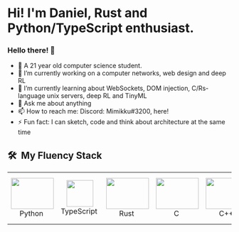 # Hi! I'm Daniel, Rust and Python/TypeScript enthusiast.
### Hello there! 👋
- 🧑 A 21 year old computer science student.
- 🔭 I’m currently working on a computer networks, web design and deep RL
- 🌱 I’m currently learning about WebSockets, DOM injection, C/Rs-language unix servers, deep RL and TinyML
- 💬 Ask me about anything
- 📫 How to reach me: Discord: Mimikku#3200, here!
- ⚡ Fun fact: I can sketch, code and think about architecture at the same time


<h2> 🛠 &nbsp;My Fluency Stack</h2> 
<table>
  <tr>
    <td align="center" width="96">
      <a><img src="https://img.icons8.com/color/96/000000/python.png" width="96" height="70"/></a>
      <br>Python&nbsp
    </td>
    <td align="center" width="96">
      <a><img src="https://upload.wikimedia.org/wikipedia/commons/thumb/4/4c/Typescript_logo_2020.svg/1200px-Typescript_logo_2020.svg.png" width="60" height="60"/></a>
      <br>TypeScript&nbsp
    </td>
    <td align="center" width="96">
      <a><img src="https://www.rust-lang.org/logos/rust-logo-256x256-blk.png" width="96" height="70"/></a>
      <br>Rust&nbsp
    </td>
    <td align="center" width="96">
      <a><img src="https://img.icons8.com/color/96/000000/c-programming.png" width="96" height="70"/></a>
      <br>C&nbsp
    </td>
    <td align="center" width="96">
      <a><img src="https://img.icons8.com/color/96/000000/c-plus-plus-logo.png" width="96" height="70"/></a>
      <br>C++&nbsp
    </td>
    <td align="center" width="96">
      <a><img src="https://img.icons8.com/color/96/000000/c-sharp-logo.png" width="96" height="70"/></a>
      <br>C#&nbsp
    </td>
    <td align="center" width="96">
      <a><img src="https://cdn.iconscout.com/icon/free/png-256/java-23-225999.png" width="96" height="70"/></a>
      <br>The other C#&nbsp
    </td>
    <td align="center" width="96">
      <a><img src="https://upload.wikimedia.org/wikipedia/commons/9/92/LaTeX_logo.svg" width="96" height="40"/></a>
      <br>Latex&nbsp
    </td>
  </tr>
</table>
